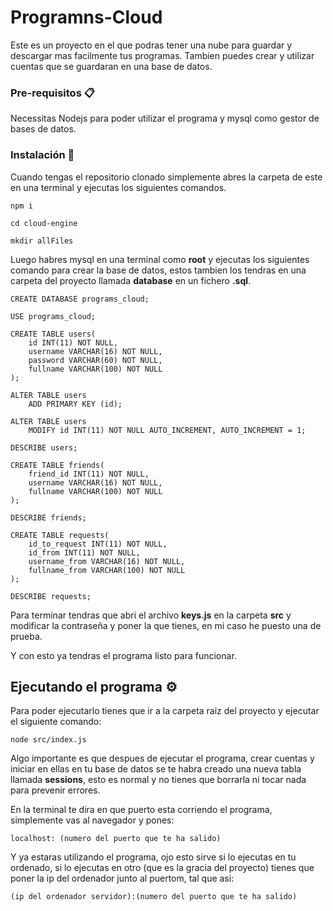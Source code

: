 # Programns-Cloud

Este es un proyecto en el que podras tener una nube para guardar y descargar mas facilmente tus programas. Tambien puedes crear y utilizar cuentas que se guardaran en una base de datos.

### Pre-requisitos 📋

Necessitas Nodejs para poder utilizar el programa y mysql como gestor de bases de datos.

### Instalación 🔧

Cuando tengas el repositorio clonado simplemente abres la carpeta de este en una terminal y ejecutas los siguientes comandos.

```
npm i

cd cloud-engine

mkdir allFiles
```

Luego habres mysql en una terminal como **root** y ejecutas los siguientes comando para crear la base de datos, estos tambien los tendras en una carpeta del proyecto llamada **database** en un fichero **.sql**.

```
CREATE DATABASE programs_cloud;

USE programs_cloud;

CREATE TABLE users(
    id INT(11) NOT NULL,
    username VARCHAR(16) NOT NULL,
    password VARCHAR(60) NOT NULL,
    fullname VARCHAR(100) NOT NULL
);

ALTER TABLE users
    ADD PRIMARY KEY (id);

ALTER TABLE users
    MODIFY id INT(11) NOT NULL AUTO_INCREMENT, AUTO_INCREMENT = 1;
    
DESCRIBE users;

CREATE TABLE friends(
    friend_id INT(11) NOT NULL,
    username VARCHAR(16) NOT NULL,
    fullname VARCHAR(100) NOT NULL
);

DESCRIBE friends;

CREATE TABLE requests(
    id_to_request INT(11) NOT NULL,
    id_from INT(11) NOT NULL,
    username_from VARCHAR(16) NOT NULL,
    fullname_from VARCHAR(100) NOT NULL
);

DESCRIBE requests;
```

Para terminar tendras que abri el archivo **keys.js** en la carpeta **src** y modificar la contraseña y poner la que tienes, en mi caso he puesto una de prueba.

Y con esto ya tendras el programa listo para funcionar.

## Ejecutando el programa ⚙️

Para poder ejecutarlo tienes que ir a la carpeta raiz del proyecto y ejecutar el siguiente comando:

```
node src/index.js
```

Algo importante es que despues de ejecutar el programa, crear cuentas y iniciar en ellas en tu base de datos se te habra creado una nueva tabla llamada **sessions**, esto es normal y no tienes que borrarla ni tocar nada para prevenir errores.

En la terminal te dira en que puerto esta corriendo el programa, simplemente vas al navegador y pones:

```
localhost: (numero del puerto que te ha salido)
```

Y ya estaras utilizando el programa, ojo esto sirve si lo ejecutas en tu ordenado, si lo ejecutas en otro (que es la gracia del proyecto) tienes que poner la ip del ordenador junto al puertom, tal que asi:

```
(ip del ordenador servidor):(numero del puerto que te ha salido)
```
